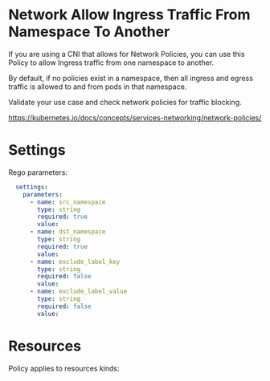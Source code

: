 # Network Allow Ingress Traffic From Namespace To Another

If you are using a CNI that allows for Network Policies, you can use this Policy to allow Ingress traffic from one namespace to another.

By default, if no policies exist in a namespace, then all ingress and egress traffic is allowed to and from pods in that namespace. 


Validate your use case and check network policies for traffic blocking. 

https://kubernetes.io/docs/concepts/services-networking/network-policies/


# Settings

Rego parameters:
```yaml
  settings:
    parameters:
      - name: src_namespace
        type: string
        required: true
        value:
      - name: dst_namespace
        type: string
        required: true
        value:
      - name: exclude_label_key
        type: string
        required: false
        value:
      - name: exclude_label_value
        type: string
        required: false
        value:
```

# Resources
Policy applies to resources kinds:

